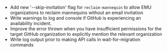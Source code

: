 - Add new '--skip-invitation' flag for `reclaim-mannequin` to allow EMU organizations to reclaim mannequins without an email invitation
- Write warnings to log and console if GitHub is experiencing an availability incident.
- Improve the error thrown when you have insufficient permissions for the target GitHub organization to explicitly mention the relevant organization
- Write log output prior to making API calls in wait-for-migration commands
